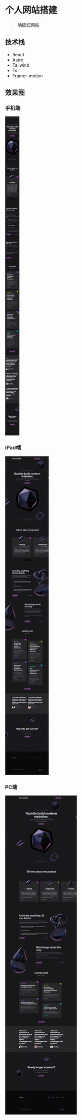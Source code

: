 # 个人网站搭建

> **响应式网站**

## 技术栈
- React
- Astro
- Tailwind
- Ts
- Framer-motion

## 效果图
### 手机端

![](./pic/mobile.png)



### iPad端

![](./pic/iPad.png)



### PC端

![](./pic/pc.png)